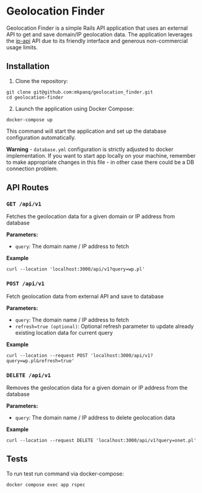 # Geolocation Finder

Geolocation Finder is a simple Rails API application that uses an external API to get and save domain/IP geolocation data. The application leverages the [ip-api](https://ip-api.com/) API due to its friendly interface and generous non-commercial usage limits.

## Installation

1. Clone the repository:

```
git clone git@github.com:mkpanq/geolocation_finder.git
cd geolocation-finder
```

2. Launch the application using Docker Compose:

```
docker-compose up
```

This command will start the application and set up the database configuration automatically.

**Warning** - `database.yml` configuration is strictly adjusted to docker implementation. If you want to start app locally on your machine, remember to make appropriate changes in this file - in other case there could be a DB connection problem.

## API Routes

### `GET /api/v1`

Fetches the geolocation data for a given domain or IP address from database

**Parameters:**

- `query`: The domain name / IP address to fetch

**Example**

```
curl --location 'localhost:3000/api/v1?query=wp.pl'
```

### `POST /api/v1`

Fetch geolocation data from external API and save to database

**Parameters:**

- `query`: The domain name / IP address to fetch
- `refresh=true (optional)`: Optional refresh parameter to update already existing location data for current query

**Example**

```
curl --location --request POST 'localhost:3000/api/v1?query=wp.pl&refresh=true'
```

### `DELETE /api/v1`

Removes the geolocation data for a given domain or IP address from the database

**Parameters:**

- `query`: The domain name / IP address to delete geolocation data

**Example**

```
curl --location --request DELETE 'localhost:3000/api/v1?query=onet.pl'
```

## Tests

To run test run command via docker-compose:

```
docker compose exec app rspec
```
